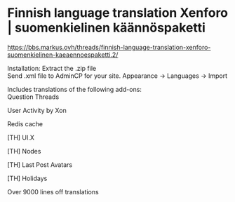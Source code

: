 # Finnish language translation Xenforo | suomenkielinen käännöspaketti  
https://bbs.markus.ovh/threads/finnish-language-translation-xenforo-suomenkielinen-kaeaennoespaketti.2/

Installation: 
Extract the .zip file  
Send .xml file to AdminCP for your site. Appearance -> Languages -> Import  
   
Includes translations of the following add-ons:  
Question Threads

User Activity by Xon

Redis cache

[TH] UI.X

[TH] Nodes

[TH] Last Post Avatars

[TH] Holidays
  
Over 9000 lines off translations
